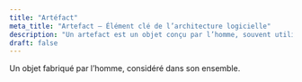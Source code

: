 ```yaml
---
title: "Artéfact"
meta_title: "Artefact – Élément clé de l’architecture logicielle"
description: "Un artefact est un objet conçu par l’homme, souvent utilisé pour désigner tout livrable ou composant produit au cours d’un processus d’ingénierie ou d’architecture."
draft: false
---
```


Un objet fabriqué par l’homme, considéré dans son ensemble.
